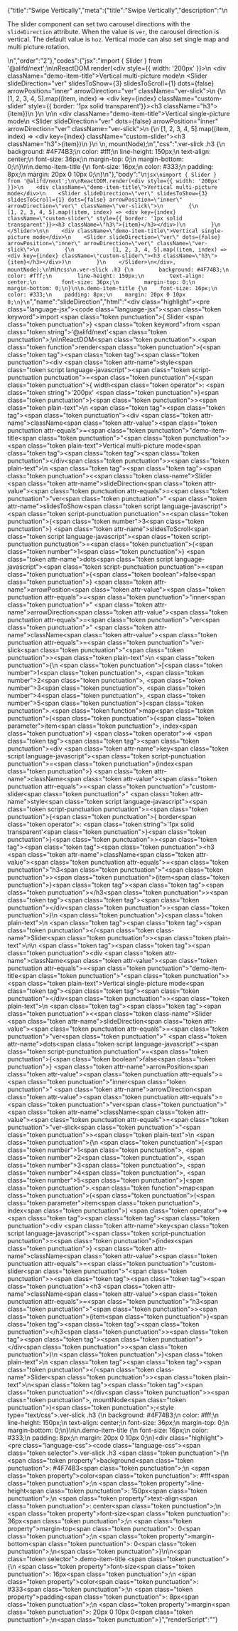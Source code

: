 {"title":"Swipe Vertically","meta":{"title":"Swipe Vertically","description":"\n<p>The slider component can set two carousel directions with the <code>slideDirection</code> attribute. When the value is <code>ver</code>, the carousel direction is vertical. The default value is <code>hoz</code>. Vertical mode can also set single map and multi picture rotation.</p>\n","order":"2"},"codes":{"jsx":"import { Slider } from '@alifd/next';\n\nReactDOM.render(<div style={{ width: '200px' }}>\n    <div className=\"demo-item-title\">Vertical multi-picture mode</div>\n    <Slider slideDirection=\"ver\" slidesToShow={3} slidesToScroll={1} dots={false} arrowPosition=\"inner\" arrowDirection=\"ver\" className=\"ver-slick\">\n        {\n            [1, 2, 3, 4, 5].map((item, index) => <div key={index} className=\"custom-slider\" style={{ border: '1px solid transparent'}}><h3 className=\"h3\">{item}</h3></div>)\n        }\n    </Slider>\n\n    <div className=\"demo-item-title\">Vertical single-picture mode</div>\n    <Slider slideDirection=\"ver\" dots={false} arrowPosition=\"inner\" arrowDirection=\"ver\" className=\"ver-slick\">\n        {\n            [1, 2, 3, 4, 5].map((item, index) => <div key={index} className=\"custom-slider\"><h3 className=\"h3\">{item}</h3></div>)\n        }\n    </Slider>\n</div>, mountNode);\n","css":".ver-slick .h3 {\n        background: #4F74B3;\n        color: #fff;\n        line-height: 150px;\n        text-align: center;\n        font-size: 36px;\n        margin-top: 0;\n        margin-bottom: 0;\n}\n\n.demo-item-title {\n    font-size: 16px;\n    color: #333;\n    padding: 8px;\n    margin: 20px 0 10px 0;\n}\n"},"body":"\n````jsx\nimport { Slider } from '@alifd/next';\n\nReactDOM.render(<div style={{ width: '200px' }}>\n    <div className=\"demo-item-title\">Vertical multi-picture mode</div>\n    <Slider slideDirection=\"ver\" slidesToShow={3} slidesToScroll={1} dots={false} arrowPosition=\"inner\" arrowDirection=\"ver\" className=\"ver-slick\">\n        {\n            [1, 2, 3, 4, 5].map((item, index) => <div key={index} className=\"custom-slider\" style={{ border: '1px solid transparent'}}><h3 className=\"h3\">{item}</h3></div>)\n        }\n    </Slider>\n\n    <div className=\"demo-item-title\">Vertical single-picture mode</div>\n    <Slider slideDirection=\"ver\" dots={false} arrowPosition=\"inner\" arrowDirection=\"ver\" className=\"ver-slick\">\n        {\n            [1, 2, 3, 4, 5].map((item, index) => <div key={index} className=\"custom-slider\"><h3 className=\"h3\">{item}</h3></div>)\n        }\n    </Slider>\n</div>, mountNode);\n````\n\n````css\n.ver-slick .h3 {\n        background: #4F74B3;\n        color: #fff;\n        line-height: 150px;\n        text-align: center;\n        font-size: 36px;\n        margin-top: 0;\n        margin-bottom: 0;\n}\n\n.demo-item-title {\n    font-size: 16px;\n    color: #333;\n    padding: 8px;\n    margin: 20px 0 10px 0;\n}\n````","name":"slideDirection","html":"<script>(function(){'use strict';\n\nvar _next = require('@alifd/next');\n\nReactDOM.render(React.createElement(\n    'div',\n    { style: { width: '200px' } },\n    React.createElement(\n        'div',\n        { className: 'demo-item-title' },\n        'Vertical multi-picture mode'\n    ),\n    React.createElement(\n        _next.Slider,\n        { slideDirection: 'ver', slidesToShow: 3, slidesToScroll: 1, dots: false, arrowPosition: 'inner', arrowDirection: 'ver', className: 'ver-slick' },\n        [1, 2, 3, 4, 5].map(function (item, index) {\n            return React.createElement(\n                'div',\n                { key: index, className: 'custom-slider', style: { border: '1px solid transparent' } },\n                React.createElement(\n                    'h3',\n                    { className: 'h3' },\n                    item\n                )\n            );\n        })\n    ),\n    React.createElement(\n        'div',\n        { className: 'demo-item-title' },\n        'Vertical single-picture mode'\n    ),\n    React.createElement(\n        _next.Slider,\n        { slideDirection: 'ver', dots: false, arrowPosition: 'inner', arrowDirection: 'ver', className: 'ver-slick' },\n        [1, 2, 3, 4, 5].map(function (item, index) {\n            return React.createElement(\n                'div',\n                { key: index, className: 'custom-slider' },\n                React.createElement(\n                    'h3',\n                    { className: 'h3' },\n                    item\n                )\n            );\n        })\n    )\n), mountNode);})()</script><div class=\"highlight\"><pre class=\"language-jsx\"><code class=\"language-jsx\"><span class=\"token keyword\">import</span> <span class=\"token punctuation\">{</span> Slider <span class=\"token punctuation\">}</span> <span class=\"token keyword\">from</span> <span class=\"token string\">'@alifd/next'</span><span class=\"token punctuation\">;</span>\n\nReactDOM<span class=\"token punctuation\">.</span><span class=\"token function\">render</span><span class=\"token punctuation\">(</span><span class=\"token tag\"><span class=\"token tag\"><span class=\"token punctuation\">&lt;</span>div</span> <span class=\"token attr-name\">style</span><span class=\"token script language-javascript\"><span class=\"token script-punctuation punctuation\">=</span><span class=\"token punctuation\">{</span><span class=\"token punctuation\">{</span> width<span class=\"token operator\">:</span> <span class=\"token string\">'200px'</span> <span class=\"token punctuation\">}</span><span class=\"token punctuation\">}</span></span><span class=\"token punctuation\">></span></span><span class=\"token plain-text\">\n    </span><span class=\"token tag\"><span class=\"token tag\"><span class=\"token punctuation\">&lt;</span>div</span> <span class=\"token attr-name\">className</span><span class=\"token attr-value\"><span class=\"token punctuation attr-equals\">=</span><span class=\"token punctuation\">\"</span>demo-item-title<span class=\"token punctuation\">\"</span></span><span class=\"token punctuation\">></span></span><span class=\"token plain-text\">Vertical multi-picture mode</span><span class=\"token tag\"><span class=\"token tag\"><span class=\"token punctuation\">&lt;/</span>div</span><span class=\"token punctuation\">></span></span><span class=\"token plain-text\">\n    </span><span class=\"token tag\"><span class=\"token tag\"><span class=\"token punctuation\">&lt;</span><span class=\"token class-name\">Slider</span></span> <span class=\"token attr-name\">slideDirection</span><span class=\"token attr-value\"><span class=\"token punctuation attr-equals\">=</span><span class=\"token punctuation\">\"</span>ver<span class=\"token punctuation\">\"</span></span> <span class=\"token attr-name\">slidesToShow</span><span class=\"token script language-javascript\"><span class=\"token script-punctuation punctuation\">=</span><span class=\"token punctuation\">{</span><span class=\"token number\">3</span><span class=\"token punctuation\">}</span></span> <span class=\"token attr-name\">slidesToScroll</span><span class=\"token script language-javascript\"><span class=\"token script-punctuation punctuation\">=</span><span class=\"token punctuation\">{</span><span class=\"token number\">1</span><span class=\"token punctuation\">}</span></span> <span class=\"token attr-name\">dots</span><span class=\"token script language-javascript\"><span class=\"token script-punctuation punctuation\">=</span><span class=\"token punctuation\">{</span><span class=\"token boolean\">false</span><span class=\"token punctuation\">}</span></span> <span class=\"token attr-name\">arrowPosition</span><span class=\"token attr-value\"><span class=\"token punctuation attr-equals\">=</span><span class=\"token punctuation\">\"</span>inner<span class=\"token punctuation\">\"</span></span> <span class=\"token attr-name\">arrowDirection</span><span class=\"token attr-value\"><span class=\"token punctuation attr-equals\">=</span><span class=\"token punctuation\">\"</span>ver<span class=\"token punctuation\">\"</span></span> <span class=\"token attr-name\">className</span><span class=\"token attr-value\"><span class=\"token punctuation attr-equals\">=</span><span class=\"token punctuation\">\"</span>ver-slick<span class=\"token punctuation\">\"</span></span><span class=\"token punctuation\">></span></span><span class=\"token plain-text\">\n        </span><span class=\"token punctuation\">{</span>\n            <span class=\"token punctuation\">[</span><span class=\"token number\">1</span><span class=\"token punctuation\">,</span> <span class=\"token number\">2</span><span class=\"token punctuation\">,</span> <span class=\"token number\">3</span><span class=\"token punctuation\">,</span> <span class=\"token number\">4</span><span class=\"token punctuation\">,</span> <span class=\"token number\">5</span><span class=\"token punctuation\">]</span><span class=\"token punctuation\">.</span><span class=\"token function\">map</span><span class=\"token punctuation\">(</span><span class=\"token punctuation\">(</span><span class=\"token parameter\">item<span class=\"token punctuation\">,</span> index</span><span class=\"token punctuation\">)</span> <span class=\"token operator\">=></span> <span class=\"token tag\"><span class=\"token tag\"><span class=\"token punctuation\">&lt;</span>div</span> <span class=\"token attr-name\">key</span><span class=\"token script language-javascript\"><span class=\"token script-punctuation punctuation\">=</span><span class=\"token punctuation\">{</span>index<span class=\"token punctuation\">}</span></span> <span class=\"token attr-name\">className</span><span class=\"token attr-value\"><span class=\"token punctuation attr-equals\">=</span><span class=\"token punctuation\">\"</span>custom-slider<span class=\"token punctuation\">\"</span></span> <span class=\"token attr-name\">style</span><span class=\"token script language-javascript\"><span class=\"token script-punctuation punctuation\">=</span><span class=\"token punctuation\">{</span><span class=\"token punctuation\">{</span> border<span class=\"token operator\">:</span> <span class=\"token string\">'1px solid transparent'</span><span class=\"token punctuation\">}</span><span class=\"token punctuation\">}</span></span><span class=\"token punctuation\">></span></span><span class=\"token tag\"><span class=\"token tag\"><span class=\"token punctuation\">&lt;</span>h3</span> <span class=\"token attr-name\">className</span><span class=\"token attr-value\"><span class=\"token punctuation attr-equals\">=</span><span class=\"token punctuation\">\"</span>h3<span class=\"token punctuation\">\"</span></span><span class=\"token punctuation\">></span></span><span class=\"token punctuation\">{</span>item<span class=\"token punctuation\">}</span><span class=\"token tag\"><span class=\"token tag\"><span class=\"token punctuation\">&lt;/</span>h3</span><span class=\"token punctuation\">></span></span><span class=\"token tag\"><span class=\"token tag\"><span class=\"token punctuation\">&lt;/</span>div</span><span class=\"token punctuation\">></span></span><span class=\"token punctuation\">)</span>\n        <span class=\"token punctuation\">}</span><span class=\"token plain-text\">\n    </span><span class=\"token tag\"><span class=\"token tag\"><span class=\"token punctuation\">&lt;/</span><span class=\"token class-name\">Slider</span></span><span class=\"token punctuation\">></span></span><span class=\"token plain-text\">\n\n    </span><span class=\"token tag\"><span class=\"token tag\"><span class=\"token punctuation\">&lt;</span>div</span> <span class=\"token attr-name\">className</span><span class=\"token attr-value\"><span class=\"token punctuation attr-equals\">=</span><span class=\"token punctuation\">\"</span>demo-item-title<span class=\"token punctuation\">\"</span></span><span class=\"token punctuation\">></span></span><span class=\"token plain-text\">Vertical single-picture mode</span><span class=\"token tag\"><span class=\"token tag\"><span class=\"token punctuation\">&lt;/</span>div</span><span class=\"token punctuation\">></span></span><span class=\"token plain-text\">\n    </span><span class=\"token tag\"><span class=\"token tag\"><span class=\"token punctuation\">&lt;</span><span class=\"token class-name\">Slider</span></span> <span class=\"token attr-name\">slideDirection</span><span class=\"token attr-value\"><span class=\"token punctuation attr-equals\">=</span><span class=\"token punctuation\">\"</span>ver<span class=\"token punctuation\">\"</span></span> <span class=\"token attr-name\">dots</span><span class=\"token script language-javascript\"><span class=\"token script-punctuation punctuation\">=</span><span class=\"token punctuation\">{</span><span class=\"token boolean\">false</span><span class=\"token punctuation\">}</span></span> <span class=\"token attr-name\">arrowPosition</span><span class=\"token attr-value\"><span class=\"token punctuation attr-equals\">=</span><span class=\"token punctuation\">\"</span>inner<span class=\"token punctuation\">\"</span></span> <span class=\"token attr-name\">arrowDirection</span><span class=\"token attr-value\"><span class=\"token punctuation attr-equals\">=</span><span class=\"token punctuation\">\"</span>ver<span class=\"token punctuation\">\"</span></span> <span class=\"token attr-name\">className</span><span class=\"token attr-value\"><span class=\"token punctuation attr-equals\">=</span><span class=\"token punctuation\">\"</span>ver-slick<span class=\"token punctuation\">\"</span></span><span class=\"token punctuation\">></span></span><span class=\"token plain-text\">\n        </span><span class=\"token punctuation\">{</span>\n            <span class=\"token punctuation\">[</span><span class=\"token number\">1</span><span class=\"token punctuation\">,</span> <span class=\"token number\">2</span><span class=\"token punctuation\">,</span> <span class=\"token number\">3</span><span class=\"token punctuation\">,</span> <span class=\"token number\">4</span><span class=\"token punctuation\">,</span> <span class=\"token number\">5</span><span class=\"token punctuation\">]</span><span class=\"token punctuation\">.</span><span class=\"token function\">map</span><span class=\"token punctuation\">(</span><span class=\"token punctuation\">(</span><span class=\"token parameter\">item<span class=\"token punctuation\">,</span> index</span><span class=\"token punctuation\">)</span> <span class=\"token operator\">=></span> <span class=\"token tag\"><span class=\"token tag\"><span class=\"token punctuation\">&lt;</span>div</span> <span class=\"token attr-name\">key</span><span class=\"token script language-javascript\"><span class=\"token script-punctuation punctuation\">=</span><span class=\"token punctuation\">{</span>index<span class=\"token punctuation\">}</span></span> <span class=\"token attr-name\">className</span><span class=\"token attr-value\"><span class=\"token punctuation attr-equals\">=</span><span class=\"token punctuation\">\"</span>custom-slider<span class=\"token punctuation\">\"</span></span><span class=\"token punctuation\">></span></span><span class=\"token tag\"><span class=\"token tag\"><span class=\"token punctuation\">&lt;</span>h3</span> <span class=\"token attr-name\">className</span><span class=\"token attr-value\"><span class=\"token punctuation attr-equals\">=</span><span class=\"token punctuation\">\"</span>h3<span class=\"token punctuation\">\"</span></span><span class=\"token punctuation\">></span></span><span class=\"token punctuation\">{</span>item<span class=\"token punctuation\">}</span><span class=\"token tag\"><span class=\"token tag\"><span class=\"token punctuation\">&lt;/</span>h3</span><span class=\"token punctuation\">></span></span><span class=\"token tag\"><span class=\"token tag\"><span class=\"token punctuation\">&lt;/</span>div</span><span class=\"token punctuation\">></span></span><span class=\"token punctuation\">)</span>\n        <span class=\"token punctuation\">}</span><span class=\"token plain-text\">\n    </span><span class=\"token tag\"><span class=\"token tag\"><span class=\"token punctuation\">&lt;/</span><span class=\"token class-name\">Slider</span></span><span class=\"token punctuation\">></span></span><span class=\"token plain-text\">\n</span><span class=\"token tag\"><span class=\"token tag\"><span class=\"token punctuation\">&lt;/</span>div</span><span class=\"token punctuation\">></span></span><span class=\"token punctuation\">,</span> mountNode<span class=\"token punctuation\">)</span><span class=\"token punctuation\">;</span></code></pre></div><style type=\"text/css\">.ver-slick .h3 {\n        background: #4F74B3;\n        color: #fff;\n        line-height: 150px;\n        text-align: center;\n        font-size: 36px;\n        margin-top: 0;\n        margin-bottom: 0;\n}\n\n.demo-item-title {\n    font-size: 16px;\n    color: #333;\n    padding: 8px;\n    margin: 20px 0 10px 0;\n}</style><div class=\"highlight\"><pre class=\"language-css\"><code class=\"language-css\"><span class=\"token selector\">.ver-slick .h3</span> <span class=\"token punctuation\">{</span>\n        <span class=\"token property\">background</span><span class=\"token punctuation\">:</span> #4F74B3<span class=\"token punctuation\">;</span>\n        <span class=\"token property\">color</span><span class=\"token punctuation\">:</span> #fff<span class=\"token punctuation\">;</span>\n        <span class=\"token property\">line-height</span><span class=\"token punctuation\">:</span> 150px<span class=\"token punctuation\">;</span>\n        <span class=\"token property\">text-align</span><span class=\"token punctuation\">:</span> center<span class=\"token punctuation\">;</span>\n        <span class=\"token property\">font-size</span><span class=\"token punctuation\">:</span> 36px<span class=\"token punctuation\">;</span>\n        <span class=\"token property\">margin-top</span><span class=\"token punctuation\">:</span> 0<span class=\"token punctuation\">;</span>\n        <span class=\"token property\">margin-bottom</span><span class=\"token punctuation\">:</span> 0<span class=\"token punctuation\">;</span>\n<span class=\"token punctuation\">}</span>\n\n<span class=\"token selector\">.demo-item-title</span> <span class=\"token punctuation\">{</span>\n    <span class=\"token property\">font-size</span><span class=\"token punctuation\">:</span> 16px<span class=\"token punctuation\">;</span>\n    <span class=\"token property\">color</span><span class=\"token punctuation\">:</span> #333<span class=\"token punctuation\">;</span>\n    <span class=\"token property\">padding</span><span class=\"token punctuation\">:</span> 8px<span class=\"token punctuation\">;</span>\n    <span class=\"token property\">margin</span><span class=\"token punctuation\">:</span> 20px 0 10px 0<span class=\"token punctuation\">;</span>\n<span class=\"token punctuation\">}</span></code></pre></div>","renderScript":"<script>(function(){'use strict';\n\nvar _createClass = function () { function defineProperties(target, props) { for (var i = 0; i < props.length; i++) { var descriptor = props[i]; descriptor.enumerable = descriptor.enumerable || false; descriptor.configurable = true; if (\"value\" in descriptor) descriptor.writable = true; Object.defineProperty(target, descriptor.key, descriptor); } } return function (Constructor, protoProps, staticProps) { if (protoProps) defineProperties(Constructor.prototype, protoProps); if (staticProps) defineProperties(Constructor, staticProps); return Constructor; }; }();\n\nvar _reactLive = require('react-live');\n\nvar _next = require('@alifd/next');\n\nfunction _classCallCheck(instance, Constructor) { if (!(instance instanceof Constructor)) { throw new TypeError(\"Cannot call a class as a function\"); } }\n\nfunction _possibleConstructorReturn(self, call) { if (!self) { throw new ReferenceError(\"this hasn't been initialised - super() hasn't been called\"); } return call && (typeof call === \"object\" || typeof call === \"function\") ? call : self; }\n\nfunction _inherits(subClass, superClass) { if (typeof superClass !== \"function\" && superClass !== null) { throw new TypeError(\"Super expression must either be null or a function, not \" + typeof superClass); } subClass.prototype = Object.create(superClass && superClass.prototype, { constructor: { value: subClass, enumerable: false, writable: true, configurable: true } }); if (superClass) Object.setPrototypeOf ? Object.setPrototypeOf(subClass, superClass) : subClass.__proto__ = superClass; }\n\nwindow.demoNames.push('slideDirectionEnUs');\n\ndocument.getElementById('slideDirectionEnUs-style').innerHTML = '.ver-slick .h3 {\\n        background: #4F74B3;\\n        color: #fff;\\n        line-height: 150px;\\n        text-align: center;\\n        font-size: 36px;\\n        margin-top: 0;\\n        margin-bottom: 0;\\n}\\n\\n.demo-item-title {\\n    font-size: 16px;\\n    color: #333;\\n    padding: 8px;\\n    margin: 20px 0 10px 0;\\n}\\n';\n\nwindow.slideDirectionEnUsRenderScript = function slideDirectionEnUsRenderScript(liveDemo) {\n    var mountNode = document.getElementById('slideDirectionEnUs-mount');\n    if (liveDemo === \"false\") {\n        document.getElementById('slideDirectionEnUs-body').innerHTML = '<pre class=\"language-jsx\"><code class=\"language-jsx\"><span class=\"token keyword\">import</span> <span class=\"token punctuation\">{</span> Slider <span class=\"token punctuation\">}</span> <span class=\"token keyword\">from</span> <span class=\"token string\">\\'@alifd/next\\'</span><span class=\"token punctuation\">;</span>\\n\\nReactDOM<span class=\"token punctuation\">.</span><span class=\"token function\">render</span><span class=\"token punctuation\">(</span><span class=\"token tag\"><span class=\"token tag\"><span class=\"token punctuation\">&lt;</span>div</span> <span class=\"token attr-name\">style</span><span class=\"token script language-javascript\"><span class=\"token script-punctuation punctuation\">=</span><span class=\"token punctuation\">{</span><span class=\"token punctuation\">{</span> width<span class=\"token operator\">:</span> <span class=\"token string\">\\'200px\\'</span> <span class=\"token punctuation\">}</span><span class=\"token punctuation\">}</span></span><span class=\"token punctuation\">></span></span><span class=\"token plain-text\">\\n    </span><span class=\"token tag\"><span class=\"token tag\"><span class=\"token punctuation\">&lt;</span>div</span> <span class=\"token attr-name\">className</span><span class=\"token attr-value\"><span class=\"token punctuation attr-equals\">=</span><span class=\"token punctuation\">\"</span>demo-item-title<span class=\"token punctuation\">\"</span></span><span class=\"token punctuation\">></span></span><span class=\"token plain-text\">Vertical multi-picture mode</span><span class=\"token tag\"><span class=\"token tag\"><span class=\"token punctuation\">&lt;/</span>div</span><span class=\"token punctuation\">></span></span><span class=\"token plain-text\">\\n    </span><span class=\"token tag\"><span class=\"token tag\"><span class=\"token punctuation\">&lt;</span><span class=\"token class-name\">Slider</span></span> <span class=\"token attr-name\">slideDirection</span><span class=\"token attr-value\"><span class=\"token punctuation attr-equals\">=</span><span class=\"token punctuation\">\"</span>ver<span class=\"token punctuation\">\"</span></span> <span class=\"token attr-name\">slidesToShow</span><span class=\"token script language-javascript\"><span class=\"token script-punctuation punctuation\">=</span><span class=\"token punctuation\">{</span><span class=\"token number\">3</span><span class=\"token punctuation\">}</span></span> <span class=\"token attr-name\">slidesToScroll</span><span class=\"token script language-javascript\"><span class=\"token script-punctuation punctuation\">=</span><span class=\"token punctuation\">{</span><span class=\"token number\">1</span><span class=\"token punctuation\">}</span></span> <span class=\"token attr-name\">dots</span><span class=\"token script language-javascript\"><span class=\"token script-punctuation punctuation\">=</span><span class=\"token punctuation\">{</span><span class=\"token boolean\">false</span><span class=\"token punctuation\">}</span></span> <span class=\"token attr-name\">arrowPosition</span><span class=\"token attr-value\"><span class=\"token punctuation attr-equals\">=</span><span class=\"token punctuation\">\"</span>inner<span class=\"token punctuation\">\"</span></span> <span class=\"token attr-name\">arrowDirection</span><span class=\"token attr-value\"><span class=\"token punctuation attr-equals\">=</span><span class=\"token punctuation\">\"</span>ver<span class=\"token punctuation\">\"</span></span> <span class=\"token attr-name\">className</span><span class=\"token attr-value\"><span class=\"token punctuation attr-equals\">=</span><span class=\"token punctuation\">\"</span>ver-slick<span class=\"token punctuation\">\"</span></span><span class=\"token punctuation\">></span></span><span class=\"token plain-text\">\\n        </span><span class=\"token punctuation\">{</span>\\n            <span class=\"token punctuation\">[</span><span class=\"token number\">1</span><span class=\"token punctuation\">,</span> <span class=\"token number\">2</span><span class=\"token punctuation\">,</span> <span class=\"token number\">3</span><span class=\"token punctuation\">,</span> <span class=\"token number\">4</span><span class=\"token punctuation\">,</span> <span class=\"token number\">5</span><span class=\"token punctuation\">]</span><span class=\"token punctuation\">.</span><span class=\"token function\">map</span><span class=\"token punctuation\">(</span><span class=\"token punctuation\">(</span><span class=\"token parameter\">item<span class=\"token punctuation\">,</span> index</span><span class=\"token punctuation\">)</span> <span class=\"token operator\">=></span> <span class=\"token tag\"><span class=\"token tag\"><span class=\"token punctuation\">&lt;</span>div</span> <span class=\"token attr-name\">key</span><span class=\"token script language-javascript\"><span class=\"token script-punctuation punctuation\">=</span><span class=\"token punctuation\">{</span>index<span class=\"token punctuation\">}</span></span> <span class=\"token attr-name\">className</span><span class=\"token attr-value\"><span class=\"token punctuation attr-equals\">=</span><span class=\"token punctuation\">\"</span>custom-slider<span class=\"token punctuation\">\"</span></span> <span class=\"token attr-name\">style</span><span class=\"token script language-javascript\"><span class=\"token script-punctuation punctuation\">=</span><span class=\"token punctuation\">{</span><span class=\"token punctuation\">{</span> border<span class=\"token operator\">:</span> <span class=\"token string\">\\'1px solid transparent\\'</span><span class=\"token punctuation\">}</span><span class=\"token punctuation\">}</span></span><span class=\"token punctuation\">></span></span><span class=\"token tag\"><span class=\"token tag\"><span class=\"token punctuation\">&lt;</span>h3</span> <span class=\"token attr-name\">className</span><span class=\"token attr-value\"><span class=\"token punctuation attr-equals\">=</span><span class=\"token punctuation\">\"</span>h3<span class=\"token punctuation\">\"</span></span><span class=\"token punctuation\">></span></span><span class=\"token punctuation\">{</span>item<span class=\"token punctuation\">}</span><span class=\"token tag\"><span class=\"token tag\"><span class=\"token punctuation\">&lt;/</span>h3</span><span class=\"token punctuation\">></span></span><span class=\"token tag\"><span class=\"token tag\"><span class=\"token punctuation\">&lt;/</span>div</span><span class=\"token punctuation\">></span></span><span class=\"token punctuation\">)</span>\\n        <span class=\"token punctuation\">}</span><span class=\"token plain-text\">\\n    </span><span class=\"token tag\"><span class=\"token tag\"><span class=\"token punctuation\">&lt;/</span><span class=\"token class-name\">Slider</span></span><span class=\"token punctuation\">></span></span><span class=\"token plain-text\">\\n\\n    </span><span class=\"token tag\"><span class=\"token tag\"><span class=\"token punctuation\">&lt;</span>div</span> <span class=\"token attr-name\">className</span><span class=\"token attr-value\"><span class=\"token punctuation attr-equals\">=</span><span class=\"token punctuation\">\"</span>demo-item-title<span class=\"token punctuation\">\"</span></span><span class=\"token punctuation\">></span></span><span class=\"token plain-text\">Vertical single-picture mode</span><span class=\"token tag\"><span class=\"token tag\"><span class=\"token punctuation\">&lt;/</span>div</span><span class=\"token punctuation\">></span></span><span class=\"token plain-text\">\\n    </span><span class=\"token tag\"><span class=\"token tag\"><span class=\"token punctuation\">&lt;</span><span class=\"token class-name\">Slider</span></span> <span class=\"token attr-name\">slideDirection</span><span class=\"token attr-value\"><span class=\"token punctuation attr-equals\">=</span><span class=\"token punctuation\">\"</span>ver<span class=\"token punctuation\">\"</span></span> <span class=\"token attr-name\">dots</span><span class=\"token script language-javascript\"><span class=\"token script-punctuation punctuation\">=</span><span class=\"token punctuation\">{</span><span class=\"token boolean\">false</span><span class=\"token punctuation\">}</span></span> <span class=\"token attr-name\">arrowPosition</span><span class=\"token attr-value\"><span class=\"token punctuation attr-equals\">=</span><span class=\"token punctuation\">\"</span>inner<span class=\"token punctuation\">\"</span></span> <span class=\"token attr-name\">arrowDirection</span><span class=\"token attr-value\"><span class=\"token punctuation attr-equals\">=</span><span class=\"token punctuation\">\"</span>ver<span class=\"token punctuation\">\"</span></span> <span class=\"token attr-name\">className</span><span class=\"token attr-value\"><span class=\"token punctuation attr-equals\">=</span><span class=\"token punctuation\">\"</span>ver-slick<span class=\"token punctuation\">\"</span></span><span class=\"token punctuation\">></span></span><span class=\"token plain-text\">\\n        </span><span class=\"token punctuation\">{</span>\\n            <span class=\"token punctuation\">[</span><span class=\"token number\">1</span><span class=\"token punctuation\">,</span> <span class=\"token number\">2</span><span class=\"token punctuation\">,</span> <span class=\"token number\">3</span><span class=\"token punctuation\">,</span> <span class=\"token number\">4</span><span class=\"token punctuation\">,</span> <span class=\"token number\">5</span><span class=\"token punctuation\">]</span><span class=\"token punctuation\">.</span><span class=\"token function\">map</span><span class=\"token punctuation\">(</span><span class=\"token punctuation\">(</span><span class=\"token parameter\">item<span class=\"token punctuation\">,</span> index</span><span class=\"token punctuation\">)</span> <span class=\"token operator\">=></span> <span class=\"token tag\"><span class=\"token tag\"><span class=\"token punctuation\">&lt;</span>div</span> <span class=\"token attr-name\">key</span><span class=\"token script language-javascript\"><span class=\"token script-punctuation punctuation\">=</span><span class=\"token punctuation\">{</span>index<span class=\"token punctuation\">}</span></span> <span class=\"token attr-name\">className</span><span class=\"token attr-value\"><span class=\"token punctuation attr-equals\">=</span><span class=\"token punctuation\">\"</span>custom-slider<span class=\"token punctuation\">\"</span></span><span class=\"token punctuation\">></span></span><span class=\"token tag\"><span class=\"token tag\"><span class=\"token punctuation\">&lt;</span>h3</span> <span class=\"token attr-name\">className</span><span class=\"token attr-value\"><span class=\"token punctuation attr-equals\">=</span><span class=\"token punctuation\">\"</span>h3<span class=\"token punctuation\">\"</span></span><span class=\"token punctuation\">></span></span><span class=\"token punctuation\">{</span>item<span class=\"token punctuation\">}</span><span class=\"token tag\"><span class=\"token tag\"><span class=\"token punctuation\">&lt;/</span>h3</span><span class=\"token punctuation\">></span></span><span class=\"token tag\"><span class=\"token tag\"><span class=\"token punctuation\">&lt;/</span>div</span><span class=\"token punctuation\">></span></span><span class=\"token punctuation\">)</span>\\n        <span class=\"token punctuation\">}</span><span class=\"token plain-text\">\\n    </span><span class=\"token tag\"><span class=\"token tag\"><span class=\"token punctuation\">&lt;/</span><span class=\"token class-name\">Slider</span></span><span class=\"token punctuation\">></span></span><span class=\"token plain-text\">\\n</span><span class=\"token tag\"><span class=\"token tag\"><span class=\"token punctuation\">&lt;/</span>div</span><span class=\"token punctuation\">></span></span><span class=\"token punctuation\">,</span> mountNode<span class=\"token punctuation\">)</span><span class=\"token punctuation\">;</span>\\n</code></pre>\\n<pre class=\"language-css\"><code class=\"language-css\"><span class=\"token selector\">.ver-slick .h3</span> <span class=\"token punctuation\">{</span>\\n        <span class=\"token property\">background</span><span class=\"token punctuation\">:</span> #4F74B3<span class=\"token punctuation\">;</span>\\n        <span class=\"token property\">color</span><span class=\"token punctuation\">:</span> #fff<span class=\"token punctuation\">;</span>\\n        <span class=\"token property\">line-height</span><span class=\"token punctuation\">:</span> 150px<span class=\"token punctuation\">;</span>\\n        <span class=\"token property\">text-align</span><span class=\"token punctuation\">:</span> center<span class=\"token punctuation\">;</span>\\n        <span class=\"token property\">font-size</span><span class=\"token punctuation\">:</span> 36px<span class=\"token punctuation\">;</span>\\n        <span class=\"token property\">margin-top</span><span class=\"token punctuation\">:</span> 0<span class=\"token punctuation\">;</span>\\n        <span class=\"token property\">margin-bottom</span><span class=\"token punctuation\">:</span> 0<span class=\"token punctuation\">;</span>\\n<span class=\"token punctuation\">}</span>\\n\\n<span class=\"token selector\">.demo-item-title</span> <span class=\"token punctuation\">{</span>\\n    <span class=\"token property\">font-size</span><span class=\"token punctuation\">:</span> 16px<span class=\"token punctuation\">;</span>\\n    <span class=\"token property\">color</span><span class=\"token punctuation\">:</span> #333<span class=\"token punctuation\">;</span>\\n    <span class=\"token property\">padding</span><span class=\"token punctuation\">:</span> 8px<span class=\"token punctuation\">;</span>\\n    <span class=\"token property\">margin</span><span class=\"token punctuation\">:</span> 20px 0 10px 0<span class=\"token punctuation\">;</span>\\n<span class=\"token punctuation\">}</span>\\n</code></pre>\\n'.replace(/{backquote}/g, '`').replace(/{dollar}/g, '$');\n\n        ReactDOM.render(React.createElement(\n            'div',\n            { style: { width: '200px' } },\n            React.createElement(\n                'div',\n                { className: 'demo-item-title' },\n                'Vertical multi-picture mode'\n            ),\n            React.createElement(\n                _next.Slider,\n                { slideDirection: 'ver', slidesToShow: 3, slidesToScroll: 1, dots: false, arrowPosition: 'inner', arrowDirection: 'ver', className: 'ver-slick' },\n                [1, 2, 3, 4, 5].map(function (item, index) {\n                    return React.createElement(\n                        'div',\n                        { key: index, className: 'custom-slider', style: { border: '1px solid transparent' } },\n                        React.createElement(\n                            'h3',\n                            { className: 'h3' },\n                            item\n                        )\n                    );\n                })\n            ),\n            React.createElement(\n                'div',\n                { className: 'demo-item-title' },\n                'Vertical single-picture mode'\n            ),\n            React.createElement(\n                _next.Slider,\n                { slideDirection: 'ver', dots: false, arrowPosition: 'inner', arrowDirection: 'ver', className: 'ver-slick' },\n                [1, 2, 3, 4, 5].map(function (item, index) {\n                    return React.createElement(\n                        'div',\n                        { key: index, className: 'custom-slider' },\n                        React.createElement(\n                            'h3',\n                            { className: 'h3' },\n                            item\n                        )\n                    );\n                })\n            )\n        ), mountNode);\n\n        return;\n    }\n\n    var slideDirectionEnUsLiveScript = 'ReactDOM.render(\\n  <div style={{ width: \"200px\" }}>\\n    <div className=\"demo-item-title\">Vertical multi-picture mode</div>\\n    <Slider\\n      slideDirection=\"ver\"\\n      slidesToShow={3}\\n      slidesToScroll={1}\\n      dots={false}\\n      arrowPosition=\"inner\"\\n      arrowDirection=\"ver\"\\n      className=\"ver-slick\"\\n    >\\n      {[1, 2, 3, 4, 5].map((item, index) => (\\n        <div\\n          key={index}\\n          className=\"custom-slider\"\\n          style={{ border: \"1px solid transparent\" }}\\n        >\\n          <h3 className=\"h3\">{item}</h3>\\n        </div>\\n      ))}\\n    </Slider>\\n\\n    <div className=\"demo-item-title\">Vertical single-picture mode</div>\\n    <Slider\\n      slideDirection=\"ver\"\\n      dots={false}\\n      arrowPosition=\"inner\"\\n      arrowDirection=\"ver\"\\n      className=\"ver-slick\"\\n    >\\n      {[1, 2, 3, 4, 5].map((item, index) => (\\n        <div key={index} className=\"custom-slider\">\\n          <h3 className=\"h3\">{item}</h3>\\n        </div>\\n      ))}\\n    </Slider>\\n  </div>,\\n  mountNode\\n);';\n    var emptyTheme = {\n        plain: {},\n        styles: [{\n            types: [],\n            styles: {}\n        }]\n    };\n\n    function renderAfter() {\n        ReactDOM.render(React.createElement(\n            _next.Balloon.Tooltip,\n            {\n                align: 't',\n                style: { maxWidth: 320 },\n                trigger: React.createElement('div', {\n                    dangerouslySetInnerHTML: {\n                        __html: '<pre class=\"language-jsx\"><code class=\"language-jsx\"><span class=\"token keyword\">import</span> <span class=\"token punctuation\">{</span> Slider <span class=\"token punctuation\">}</span> <span class=\"token keyword\">from</span> <span class=\"token string\">\\'@alifd/next\\'</span><span class=\"token punctuation\">;</span>\\n</code></pre>\\n'\n                    }\n                })\n            },\n            '\\u7F16\\u8F91\\u6A21\\u5F0F\\u6682\\u4E0D\\u652F\\u6301\\u4FEE\\u6539\\u4F9D\\u8D56\\u5F15\\u5165'\n        ), document.getElementById('slideDirectionEnUs-live-import'));\n        ReactDOM.render(React.createElement(\n            _next.Balloon.Tooltip,\n            {\n                align: 'b',\n                style: { maxWidth: 320 },\n                trigger: React.createElement('div', { dangerouslySetInnerHTML: { __html: '<pre class=\"language-css\"><code class=\"language-css\"><span class=\"token selector\">.ver-slick .h3</span> <span class=\"token punctuation\">{</span>\\n        <span class=\"token property\">background</span><span class=\"token punctuation\">:</span> #4F74B3<span class=\"token punctuation\">;</span>\\n        <span class=\"token property\">color</span><span class=\"token punctuation\">:</span> #fff<span class=\"token punctuation\">;</span>\\n        <span class=\"token property\">line-height</span><span class=\"token punctuation\">:</span> 150px<span class=\"token punctuation\">;</span>\\n        <span class=\"token property\">text-align</span><span class=\"token punctuation\">:</span> center<span class=\"token punctuation\">;</span>\\n        <span class=\"token property\">font-size</span><span class=\"token punctuation\">:</span> 36px<span class=\"token punctuation\">;</span>\\n        <span class=\"token property\">margin-top</span><span class=\"token punctuation\">:</span> 0<span class=\"token punctuation\">;</span>\\n        <span class=\"token property\">margin-bottom</span><span class=\"token punctuation\">:</span> 0<span class=\"token punctuation\">;</span>\\n<span class=\"token punctuation\">}</span>\\n\\n<span class=\"token selector\">.demo-item-title</span> <span class=\"token punctuation\">{</span>\\n    <span class=\"token property\">font-size</span><span class=\"token punctuation\">:</span> 16px<span class=\"token punctuation\">;</span>\\n    <span class=\"token property\">color</span><span class=\"token punctuation\">:</span> #333<span class=\"token punctuation\">;</span>\\n    <span class=\"token property\">padding</span><span class=\"token punctuation\">:</span> 8px<span class=\"token punctuation\">;</span>\\n    <span class=\"token property\">margin</span><span class=\"token punctuation\">:</span> 20px 0 10px 0<span class=\"token punctuation\">;</span>\\n<span class=\"token punctuation\">}</span>\\n\\n</code></pre>\\n' } })\n            },\n            '\\u7F16\\u8F91\\u6A21\\u5F0F\\u6682\\u4E0D\\u652F\\u6301\\u4FEE\\u6539css'\n        ), document.getElementById('slideDirectionEnUs-live-css'));\n    }\n\n    var LiveRenderer = function (_React$Component) {\n        _inherits(LiveRenderer, _React$Component);\n\n        function LiveRenderer(props) {\n            _classCallCheck(this, LiveRenderer);\n\n            var _this = _possibleConstructorReturn(this, (LiveRenderer.__proto__ || Object.getPrototypeOf(LiveRenderer)).call(this, props));\n\n            _this.onBlur = function () {\n                var time = new Date().getTime();\n                window.top.postMessage({\n                    type: 'ReactLiveEdit',\n                    from: 'demo',\n                    body: { name: 'slideDirectionEnUs', component: 'Slider', time: time }\n                }, '*');\n            };\n\n            return _this;\n        }\n\n        _createClass(LiveRenderer, [{\n            key: 'componentDidMount',\n            value: function componentDidMount() {\n                renderAfter();\n            }\n        }, {\n            key: 'render',\n            value: function render() {\n                return React.createElement(\n                    _reactLive.LiveProvider,\n                    {\n                        code: slideDirectionEnUsLiveScript,\n                        scope: { Slider: _next.Slider, mountNode: mountNode },\n                        noInline: true },\n                    React.createElement(\n                        'div',\n                        { id: 'slideDirectionEnUs-live-editor' },\n                        React.createElement(_reactLive.LiveError, { id: 'slideDirectionEnUs-live-error', className: 'react-live-error' }),\n                        React.createElement('div', { id: 'slideDirectionEnUs-live-import' }),\n                        React.createElement(\n                            'div',\n                            { id: 'slideDirectionEnUs-live-body', className: 'react-live-body' },\n                            React.createElement(_reactLive.LiveEditor, { theme: emptyTheme, onBlur: this.onBlur })\n                        ),\n                        React.createElement('div', { id: 'slideDirectionEnUs-live-css' })\n                    ),\n                    React.createElement(_reactLive.LivePreview, null)\n                );\n            }\n        }]);\n\n        return LiveRenderer;\n    }(React.Component);\n\n    ReactDOM.render(React.createElement(LiveRenderer, null), document.getElementById('slideDirectionEnUs-body'));\n    return;\n};\n\nwindow.renderFuncs.push(slideDirectionEnUsRenderScript);\n\nfunction onRiddleOrCodePenClick(type) {\n    var time = new Date().getTime();\n    window.top.postMessage({\n        type: 'RiddleOrCodePenClick',\n        from: 'demo',\n        body: { name: 'slideDirectionEnUs', component: 'Slider', type: type, time: time }\n    }, '*');\n}\nReactDOM.render(React.createElement(\n    _next.Balloon.Tooltip,\n    {\n        align: 'b',\n        style: { maxWidth: 400 },\n        trigger: React.createElement(\n            'span',\n            { role: 'img', className: 'op-icon', onClick: function onClick() {\n                    return onRiddleOrCodePenClick('O2');\n                } },\n            React.createElement(\n                'svg',\n                { viewBox: '0 0 18 18', version: '1.1' },\n                React.createElement(\n                    'g',\n                    { id: '\\u9875\\u9762-1', stroke: 'none', 'stroke-width': '1', fill: 'none', 'fill-rule': 'evenodd', 'stroke-opacity': '0.45' },\n                    React.createElement(\n                        'g',\n                        { id: '\\u7F16\\u7EC4-16', transform: 'translate(1.000000, 1.031385)', 'fill-rule': 'nonzero', stroke: '#000000', 'stroke-width': '1' },\n                        React.createElement('path', { d: 'M7.99320628,15.9864125 C3.58572657,15.9864125 2.27373675e-13,12.400686 2.27373675e-13,7.99320627 C2.27373675e-13,3.58572655 3.58572657,-1.70530257e-13 7.99320628,-1.70530257e-13 C12.400686,-1.70530257e-13 15.9864126,3.58572655 15.9864126,7.99320627 C15.9864126,8.42039157 15.6400618,8.76674238 15.2128765,8.76674238 C14.7856912,8.76674238 14.4393404,8.42039157 14.4393404,7.99320627 C14.4393404,4.43880793 11.5476691,1.54707218 7.99320628,1.54707218 C4.43874348,1.54707218 1.54707218,4.43880793 1.54707218,7.99320627 C1.54707218,11.5476691 4.43874348,14.4393404 7.99320628,14.4393404 C8.43115662,14.4393404 8.86852684,14.3952488 9.29313367,14.3084194 C9.7112944,14.2223635 10.1204305,14.492521 10.2060352,14.9110685 C10.2917043,15.3296804 10.0218692,15.7383653 9.60338611,15.82397 C9.07686588,15.9317494 8.53513277,15.9864125 7.99320628,15.9864125', id: 'path-2' }),\n                        React.createElement('path', { d: 'M14.8745616,14.4162764 C15.3159789,14.440487 15.5487088,14.6453304 15.5721741,15.0302087 C15.5487088,15.4398955 15.3394443,15.6441411 14.9442844,15.6441411 L11.9445701,15.6441411 C11.5025757,15.6441411 11.2817709,15.4398955 11.2817709,15.0302087 C11.2584018,14.9100526 11.3166804,14.7536303 11.4562221,14.5606432 C11.6420213,14.3439436 11.8279166,14.127244 12.0142928,13.9105444 C12.7817242,13.0680563 13.339795,12.369935 13.6886012,11.8156822 C13.8978657,11.5267494 14.002498,11.2378167 14.002498,10.9488839 C13.9556635,10.5154847 13.746399,10.2751724 13.3746083,10.226552 C13.0024329,10.226552 12.7347936,10.5036285 12.5724598,11.0572835 C12.432918,11.5148932 12.2350015,11.7315928 11.9793834,11.7073822 C11.537389,11.7073822 11.3167766,11.4906827 11.3167766,11.0572835 C11.4176783,9.98807895 11.9602374,9.32514076 12.9424518,9.05442834 C13.5415272,8.88931453 14.2250594,9.11615024 14.4346419,9.22243967 C15.0292798,9.52400928 15.3502647,10.075465 15.3976267,10.8766507 C15.3976267,11.5510596 14.8744655,12.5019474 13.8280468,13.7300113 C13.5489633,14.0674648 13.3625871,14.2960206 13.2698799,14.4162764 L14.8745616,14.4162764 Z', id: 'path-7' })\n                    )\n                )\n            )\n        ) },\n    React.createElement(\n        'span',\n        null,\n        '\\u5728O2\\u4E2D\\u6253\\u5F00'\n    )\n), document.getElementById('slideDirectionEnUs-O2'));\nReactDOM.render(React.createElement(\n    _next.Balloon.Tooltip,\n    {\n        align: 'b',\n        style: { maxWidth: 400 },\n        trigger: React.createElement(\n            'span',\n            { role: 'img', className: 'op-icon', onClick: function onClick() {\n                    return onRiddleOrCodePenClick('CodePen');\n                } },\n            React.createElement(\n                'svg',\n                { viewBox: '0 0 20 20', fill: 'currentColor' },\n                React.createElement('path', {\n                    d: 'M17.7207447,7.0537234 L10.2739362,2.0893617 C10.0952128,1.97021277 9.86223404,1.97021277 9.68404255,2.0893617 L2.23723404,7.0537234 C2.0893617,7.15212766 2.00053191,7.31861702 2.00053191,7.4962766 L2.00053191,12.4606383 C2.00053191,12.6382979 2.0893617,12.8047872 2.23723404,12.9031915 L9.68404255,17.8675532 C9.77340426,17.9271277 9.87606383,17.9569149 9.97925532,17.9569149 C10.0824468,17.9569149 10.1851064,17.9271277 10.2744681,17.8675532 L17.7212766,12.9031915 C17.8691489,12.8047872 17.9579787,12.6382979 17.9579787,12.4606383 L17.9579787,7.4962766 C17.9579787,7.31861702 17.8691489,7.15212766 17.7212766,7.0537234 L17.7207447,7.0537234 Z M9.9787234,11.8218085 L7.2143617,9.9787234 L9.9787234,8.1356383 L12.7430851,9.9787234 L9.9787234,11.8218085 Z M10.5106383,7.21170213 L10.5106383,3.52553191 L16.4664894,7.4962766 L13.7021277,9.3393617 L10.5106383,7.21170213 Z M9.44680851,7.21170213 L6.25531915,9.3393617 L3.49095745,7.4962766 L9.44680851,3.52553191 L9.44680851,7.21170213 Z M5.2962766,9.9787234 L3.06382979,11.4670213 L3.06382979,8.49042553 L5.2962766,9.9787234 Z M6.25531915,10.6180851 L9.44680851,12.7457447 L9.44680851,16.4319149 L3.49095745,12.4611702 L6.25531915,10.6180851 Z M10.5106383,12.7457447 L13.7021277,10.6180851 L16.4664894,12.4611702 L10.5106383,16.4319149 L10.5106383,12.7457447 Z M14.6611702,9.9787234 L16.893617,8.49042553 L16.893617,11.4670213 L14.6611702,9.9787234 Z' })\n            )\n        ) },\n    React.createElement(\n        'span',\n        null,\n        '\\u5728CodePen\\u4E2D\\u6253\\u5F00'\n    )\n), document.getElementById('slideDirectionEnUs-CodePen'));\nReactDOM.render(React.createElement(\n    _next.Balloon.Tooltip,\n    {\n        align: 'b',\n        style: { maxWidth: 400 },\n        trigger: React.createElement(\n            'span',\n            { role: 'img', className: 'op-icon', onClick: function onClick() {\n                    return onRiddleOrCodePenClick('Riddle');\n                } },\n            React.createElement(\n                'svg',\n                { viewBox: '0 0 20 20', fill: 'currentColor' },\n                React.createElement('path', {\n                    d: 'M12.0135981,2 C14.9585189,2 17.345849,4.38716704 17.345849,7.33333333 C17.345849,9.38478693 16.1882418,11.1657179 14.4903288,12.0578577 L17.2084049,16.7658872 C17.2378708,16.8169235 17.2591949,16.8704263 17.2727803,16.9248914 C17.3474476,17.0262914 17.3916465,17.1520943 17.3916465,17.2882205 C17.3916465,17.628088 17.1161295,17.9036051 16.7762619,17.9036051 L2.81174505,17.9048498 C2.75007855,17.9255976 2.68404472,17.9368421 2.61538462,17.9368421 C2.27551708,17.9368421 2,17.661325 2,17.3214575 L2,4.90050552 C2,4.44767651 2.36696407,4.08058607 2.8201909,4.08058607 L2.8201909,4.08058607 L4.598,4.08 L4.59829061,3.64037695 C4.59829061,2.78210363 5.25867561,2.07778272 6.09736436,2.00602116 L6.23871411,2 Z M11.9839597,3.23076923 L6.23745245,3.23076923 C6.01143198,3.23076923 5.82905984,3.41419855 5.82905984,3.64047008 L5.82905984,3.64047008 L5.829,4.08 L11.5615101,4.08058607 C13.3089935,4.08058607 14.7370181,5.4476011 14.8334247,7.17082808 L14.8386124,7.35677655 C14.8386124,9.16616658 13.3721154,10.632967 11.5615101,10.632967 L11.5615101,10.632967 L10.299,10.632 L12.6155561,14.6429723 C12.7020335,14.7927556 12.7183875,14.9637818 12.6748043,15.1180362 C12.6779184,15.1342067 12.6786336,15.1513556 12.6786336,15.1686715 C12.6786336,15.508539 12.4031165,15.7840561 12.063249,15.7840561 L5.39477011,15.7840561 C5.33908357,15.7840561 5.28512459,15.7766596 5.23382202,15.7627953 L5.21367522,15.7639098 L5.21367522,15.7639098 C4.87380768,15.7639098 4.59829061,15.4883927 4.59829061,15.1485252 L4.598,5.323 L3.23076923,5.32307709 L3.23,16.672 L15.733,16.672 L13.0769083,12.0713449 C12.9069827,11.7770252 13.0078241,11.40068 13.3021438,11.2307544 C13.3538063,11.200927 13.4079962,11.1794424 13.4631533,11.1658825 C14.9972153,10.5673738 16.0854701,9.07745387 16.0854701,7.33333333 C16.0854701,5.06705157 14.2491614,3.23076923 11.9839597,3.23076923 L11.9839597,3.23076923 Z M11.7212434,5.32867389 L11.5688942,5.32307709 L5.829,5.323 L5.82905984,11.0261966 C5.82905984,11.0464748 5.83052125,11.0664018 5.83334393,11.0858783 L5.84579569,11.1428571 L5.829,11.142 L5.829,14.553 L11.142,14.553 L8.71393544,10.3467056 C8.54400168,10.0523717 8.64484792,9.67600839 8.93918185,9.50607462 C9.01663814,9.46135521 9.09977514,9.43538787 9.18333591,9.42676402 L9.18350929,9.40512829 L11.5688942,9.40512829 C12.6982428,9.40512829 13.6102561,8.49132999 13.6102561,7.36410269 C13.6102561,6.23662753 12.6963072,5.32307709 11.5688942,5.32307709 Z' })\n            )\n        ) },\n    React.createElement(\n        'span',\n        null,\n        '\\u5728Riddle\\u4E2D\\u6253\\u5F00'\n    )\n), document.getElementById('slideDirectionEnUs-Riddle'));\nReactDOM.render(React.createElement(\n    _next.Balloon.Tooltip,\n    {\n        align: 'b',\n        style: { maxWidth: 320 },\n        trigger: React.createElement(\n            'span',\n            { className: 'code-box-code-action', onClick: function onClick() {\n                    _next.Message.success('复制成功');\n                } },\n            React.createElement(\n                'svg',\n                { viewBox: '0 0 20 20', focusable: 'false', 'data-icon': 'snippets', width: '20px', height: '20px', fill: 'currentColor', 'aria-hidden': 'true' },\n                React.createElement('path', { d: 'M15,5 L15,18 L2,18 L2,5 L15,5 Z M14,6 L3,6 L3,17 L14,17 L14,6 Z M18,2 L18,15 L16,15 L16,13.999 L17,14 L17,3 L6,3 L6,4 L5,4 L5,2 L18,2 Z M9,8 L9,11 L12,11 L12,12 L9,12 L9,15 L8,15 L8,12 L5,12 L5,11 L8,11 L8,8 L9,8 Z' })\n            )\n        )\n    },\n    React.createElement(\n        'span',\n        null,\n        '\\u590D\\u5236\\u4EE3\\u7801'\n    )\n), document.getElementById('slideDirectionEnUs-copy-btn'));\nReactDOM.render(React.createElement(\n    React.Fragment,\n    null,\n    React.createElement(\n        _next.Balloon.Tooltip,\n        {\n            align: 'b',\n            style: { maxWidth: 400 },\n            trigger: React.createElement(\n                'span',\n                { id: 'slideDirectionEnUs-icon-show', className: 'code-box-code-action code-expand-icon-show' },\n                React.createElement(\n                    'svg',\n                    { alt: 'expand code', width: '20px', height: '20px', viewBox: '0 0 20 20', fill: 'currentColor' },\n                    React.createElement('path', {\n                        d: 'M14.4307124,13.5667899 L15.1349452,14.276759 L10.7473676,18.6288871 L6.42783259,14.2738791 L7.13782502,13.5696698 L10.7530744,17.2147744 L14.4307124,13.5667899 Z M4.79130753,8.067524 L16.3824174,11.1733525 L16.1235984,12.1392784 L4.53248848,9.03344983 L4.79130753,8.067524 Z M10.8154102,1.57503552 L15.1349452,5.93004351 L14.4249528,6.63425282 L10.809949,2.98914817 L7.13206544,6.6371327 L6.42783259,5.92716363 L10.8154102,1.57503552 Z',\n                        transform: 'translate(10.457453, 10.101961) rotate(90.000000) translate(-10.457453, -10.101961) ' })\n                )\n            ) },\n        React.createElement(\n            'span',\n            null,\n            '\\u5C55\\u5F00\\u4EE3\\u7801',\n            React.createElement('br', null),\n            React.createElement('br', null),\n            '\\u5C0F\\u63D0\\u793A: ',\n            React.createElement('br', null),\n            React.createElement('br', null),\n            ' 1. \\u70B9\\u51FB\\u4E00\\u4E0B\\u4EE3\\u7801\\uFF0C\\u8BD5\\u4E00\\u8BD5\\u5728\\u7EBF\\u7F16\\u8F91\\u9884\\u89C8\\u5427\\uFF01 ',\n            React.createElement('br', null),\n            React.createElement('br', null),\n            '2. \\u9875\\u9762\\u53F3\\u4E0A\\u65B9 \\u6709 ',\n            React.createElement(\n                'strong',\n                null,\n                '\\u5168\\u5C40\\u4EE3\\u7801\\u5C55\\u5F00'\n            ),\n            ' \\u53CA ',\n            React.createElement(\n                'strong',\n                null,\n                '\\u5F00\\u542F\\u5728\\u7EBF\\u7F16\\u8F91'\n            ),\n            ' \\u6A21\\u5F0F\\u54DF\\uFF5E'\n        )\n    ),\n    React.createElement(\n        _next.Balloon.Tooltip,\n        {\n            align: 'b',\n            style: { maxWidth: 400 },\n            trigger: React.createElement(\n                'span',\n                { id: 'slideDirectionEnUs-icon-hide', className: 'code-box-code-action code-expand-icon-hide', style: { display: 'none' } },\n                React.createElement(\n                    'svg',\n                    { alt: 'expand code', width: '20px', height: '20px', viewBox: '0 0 20 20', style: { fill: '#3B9AFF' } },\n                    React.createElement('path', {\n                        d: 'M14.4307124,13.5667899 L15.1349452,14.276759 L10.7473676,18.6288871 L6.42783259,14.2738791 L7.13782502,13.5696698 L10.7530744,17.2147744 L14.4307124,13.5667899 Z M4.79130753,8.067524 L16.3824174,11.1733525 L16.1235984,12.1392784 L4.53248848,9.03344983 L4.79130753,8.067524 Z M10.8154102,1.57503552 L15.1349452,5.93004351 L14.4249528,6.63425282 L10.809949,2.98914817 L7.13206544,6.6371327 L6.42783259,5.92716363 L10.8154102,1.57503552 Z',\n                        transform: 'translate(10.457453, 10.101961) rotate(90.000000) translate(-10.457453, -10.101961) ' })\n                )\n            ) },\n        React.createElement(\n            'span',\n            null,\n            '\\u6536\\u8D77\\u4EE3\\u7801',\n            React.createElement('br', null),\n            React.createElement('br', null),\n            '\\u5C0F\\u63D0\\u793A: ',\n            React.createElement('br', null),\n            React.createElement('br', null),\n            ' 1. \\u70B9\\u51FB\\u4E00\\u4E0B\\u4EE3\\u7801\\uFF0C\\u8BD5\\u4E00\\u8BD5\\u5728\\u7EBF\\u7F16\\u8F91\\u9884\\u89C8\\u5427\\uFF01 ',\n            React.createElement('br', null),\n            React.createElement('br', null),\n            '2. \\u9875\\u9762\\u53F3\\u4E0A\\u65B9 \\u6709 ',\n            React.createElement(\n                'strong',\n                null,\n                '\\u5168\\u5C40\\u4EE3\\u7801\\u5C55\\u5F00'\n            ),\n            ' \\u53CA ',\n            React.createElement(\n                'strong',\n                null,\n                '\\u5F00\\u542F\\u5728\\u7EBF\\u7F16\\u8F91'\n            ),\n            ' \\u6A21\\u5F0F\\u54DF\\uFF5E'\n        )\n    )\n), document.getElementById('slideDirectionEnUs-fold-code'));})()</script>"}
